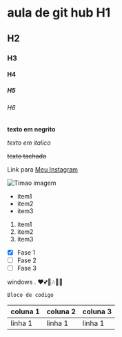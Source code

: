 # aula de git hub H1
## H2
### H3
#### H4
##### H5
###### H6

**texto em negrito**

*texto em italico*

~~texto tachado~~

Link para [Meu Instagram](https://www.instagram.com/quel_stst/)

![Timao imagem](https://www.goapostas.com/wp-content/uploads/2022/08/Corinthians-6.jpg)

- item1
- item2 
- item3

1. item1
2. item2
3. item3

- [x] Fase 1
- [ ] Fase 2
- [ ] Fase 3

windows .
❤💕🤞🎶😢😜


```
Bloco de codigo
```

coluna 1 | coluna 2 | coluna 3 
-------- | -------- | --------
linha 1  | linha 1  | linha 1